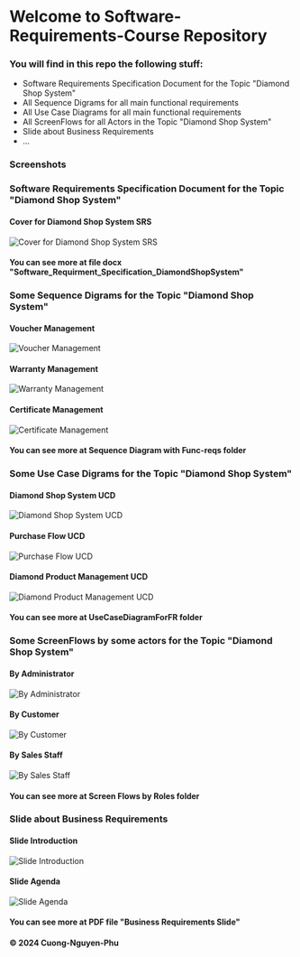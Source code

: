 # Welcome to Software-Requirements-Course Repository
### You will find in this repo the following stuff:
* Software Requirements Specification Document for the Topic "Diamond Shop System"
* All Sequence Digrams for all main functional requirements
* All Use Case Diagrams for all main functional requirements
* All ScreenFlows for all Actors in the Topic "Diamond Shop System"
* Slide about Business Requirements
* ...
### Screenshots

### Software Requirements Specification Document for the Topic "Diamond Shop System"

#### Cover for Diamond Shop System SRS
![Cover for Diamond Shop System SRS](https://github.com/CuongNP284/Software-Requirements-Course/blob/main/Screenshots/SRS_Demo.png)

#### You can see more at file docx "Software_Requirment_Specification_DiamondShopSystem"

### Some Sequence Digrams for the Topic "Diamond Shop System"

#### Voucher Management
![Voucher Management](https://github.com/CuongNP284/Software-Requirements-Course/blob/main/Sequence%20Diagram%20with%20Func-reqs/Voucher%20Management%202.jpg)

#### Warranty Management
![Warranty Management](https://github.com/CuongNP284/Software-Requirements-Course/blob/main/Sequence%20Diagram%20with%20Func-reqs/Warranty%20Management%202.jpg)

#### Certificate Management
![Certificate Management](https://github.com/CuongNP284/Software-Requirements-Course/blob/main/Sequence%20Diagram%20with%20Func-reqs/Certificate%20Management%202.jpg)

#### You can see more at Sequence Diagram with Func-reqs folder

### Some Use Case Digrams for the Topic "Diamond Shop System"

#### Diamond Shop System UCD
![Diamond Shop System UCD](https://github.com/CuongNP284/Software-Requirements-Course/blob/main/UseCaseDiagramForFR/Diamond%20Shop%20System.jpg)

#### Purchase Flow UCD
![Purchase Flow UCD](https://github.com/CuongNP284/Software-Requirements-Course/blob/main/UseCaseDiagramForFR/Purchase%20Flow.jpg)

#### Diamond Product Management UCD
![Diamond Product Management UCD](https://github.com/CuongNP284/Software-Requirements-Course/blob/main/UseCaseDiagramForFR/Diamond%20Product%20Management.jpg)

#### You can see more at UseCaseDiagramForFR folder

### Some ScreenFlows by some actors for the Topic "Diamond Shop System"

#### By Administrator
![By Administrator](https://github.com/CuongNP284/Software-Requirements-Course/blob/main/Screen%20Flows%20by%20Roles/Admin.jpg)

#### By Customer
![By Customer](https://github.com/CuongNP284/Software-Requirements-Course/blob/main/Screen%20Flows%20by%20Roles/Customer.jpg)

#### By Sales Staff
![By Sales Staff](https://github.com/CuongNP284/Software-Requirements-Course/blob/main/Screen%20Flows%20by%20Roles/Sale%20Staff.jpg)

#### You can see more at Screen Flows by Roles folder

### Slide about Business Requirements

#### Slide Introduction
![Slide Introduction](https://github.com/CuongNP284/Software-Requirements-Course/blob/main/Screenshots/Slide_Intro.jpg)

#### Slide Agenda
![Slide Agenda](https://github.com/CuongNP284/Software-Requirements-Course/blob/main/Screenshots/Slide_Agenda.jpg)

#### You can see more at PDF file "Business Requirements Slide" 
  
#### © 2024 Cuong-Nguyen-Phu
